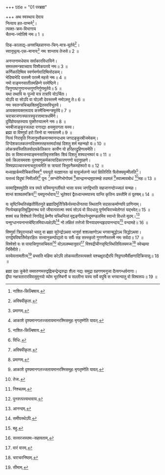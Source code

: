 +++
title = "01 परब्रह्म"

+++
अथ स्वस्थाय देवाय  
नित्याय हत-पाप्मने[^1]।  
त्यक्त-क्रम-विभागाय  
चैतन्य-ज्योतिषे नमः॥ 1 ॥  

[^1]: नाशित-किल्बिषाय.
[^2]: विधिः.
 
दिक्-कालाद्य्-अनवच्छिन्नानन्त-चिन्-मात्र-मूर्तये[^3]।  
स्वानुभूत्य्-एक-मानाय[^4] नमः शान्ताय तेजसे॥ 2 ॥  

[^3]: अविषयीकृता.
[^4]: प्रमाणम्.
 
अनन्तनामधेयाय सर्वाकारविधायिने।  
समस्तमन्त्रवाच्याय विश्वैकपतये नमः॥ 3 ॥  
कर्णिकादिष्विव स्वर्णमर्णवादिष्विवोदकम्।  
भेदिष्वभेदि यत्तस्मै परस्मै महसे नमः॥ 4 ॥  
नमो वाङ्मनसातीतमहिम्ने परमेष्ठिने।  
त्रिगुणाष्टगुणानन्तगुणनिर्गुणमूर्तये॥ 5 ॥  
यथा तथापि यः पूज्यो यत्र तत्रापि योऽर्चितः।  
योऽपि वा सोऽपि वा योऽसौ देवस्तस्मै नमोऽस्तु ते॥ 6 ॥  
नमः स्वतन्त्रचिच्छक्तिमुद्रितस्वविभूतये।  
अव्यक्तव्यक्तरूपाय कस्मैचिन्मन्त्रमूर्तये॥ 7 ॥  
चराचरजगत्स्फारस्फुरत्तामात्रधर्मिणे।  
दुर्विज्ञेयरहस्याय युक्तैरप्यात्मने नमः॥ 8 ॥  
भवबीजाङ्कुरजलदा रागाद्याः क्षयमुपागता यस्य।  
ब्रह्मा वा विष्णुर्वा हरो जिनो वा नमस्तस्मै॥ 9 ॥  
नित्यं निरावृति निजानुभवैकमानमानन्दधाम जगदङ्कुरबीजमेकम्।  
दिग्देशकालकलनादिसमस्तहस्तमर्दासहं दिशतु शर्म महन्महो वः॥ 10 ॥  
लोकत्रयस्तितिलयोदयकेलिकारः कार्येण यो हरिहरद्रुहिणत्वमेति।  
देवः स विश्वजनवाङ्मनसातिवृत्तशक्तिः शिवं दिशतु शश्वदनश्वरं वः॥ 11 ॥  
सर्वः किलायमवशः पुरुषाणुकर्मकायादिकारणगणो यदनुग्रहणे।  
विश्वप्रपञ्चारचनाचतुरत्वमेति स त्रायतां त्रिभुवनैकमहेश्वरो वः॥ 12 ॥  
मध्याह्नार्कमरीचिकास्विव[^5] पयःपूरो यदज्ञानतः खं वायुर्ज्वलनो जलं क्षितिरिति त्रैलोक्यमुन्मीलति[^1]।  
यत्तत्त्वं विदुषां निमीलति[^2] पुनः [^3]स्रग्भोगिभोगोपमं [^4]सान्द्रानन्दमुपास्महे तदमलं [^5]स्वात्मावबोधं [^6]महः॥ 13 ॥  


[^5]: आकाशे दृश्यमानगलज्जलायमानरश्मिसमूहः मृगतृष्णेति यावत्.


[^1]: ब्रह्मभिन्नतया तत्त्वेन भ्रमविषयीभवति.


[^2]: खवाय्वादिरूपतद्भिन्नत्वेन भ्रमाविषयीभवति.


[^3]: भ्रमेण गृहीतो मालायां सर्पकाय इव.


[^4]: निबिडानन्दस्वरूपम्.


[^5]: ब्रह्मात्मकज्ञानस्वरूपम्.


[^6]: तेजः.
 
यस्माद्विश्वमुदेति यत्र रमते यस्मिन्पुनर्लीयते भासा यस्य जगद्विभाति सहजानन्दोज्ज्वलं यन्महः।  
शान्तं शाश्वतमक्रियं[^7] यमपुनर्भावाय[^8] भूतेश्वरं द्वैतध्वान्तमपास्य यान्ति कृतिनः प्रस्तौमि तं पूरुषम्॥ 14 ॥  


[^7]: निश्चलम्.


[^8]: पुनरुत्पत्त्यभावाय.
 
यः सृष्टिस्थितिसंहृतीर्वितनुते ब्रह्मादिमूर्तित्रिकैर्यस्याधीनतया स्थितानि सदसत्कर्माण्यपि प्राणिनाम्।  
नित्येच्छाकृतिबुद्धिमानथ परो जीवात्परात्मा स्वयं सोऽयं वो विदधातु पूर्णमचिराच्चेतोगतं यद्भवेत्॥ 15 ॥  
शक्यं यन्न विशेषतो निगदितुं प्रेम्णैव यच्चिन्तितं मृद्वङ्गीवदनेन्दुमण्डलमिव स्वान्ते विधत्ते मुदम्।[^9] यन्मुग्धानयनान्तचेष्टितमिवाध्यक्षेऽपि[^10] नो लक्षितं तत्तेजो विनयादमन्दहृदयानन्दाय[^11] वन्दामहे॥ 16 ॥  


[^9]: आनन्दम्.


[^10]: समीपस्थेऽपि.


[^11]: बहु.
 
विष्णुर्वा त्रिपुरान्तको भवतु वा ब्रह्मा सुरेन्द्रोऽथवा भानुर्वा शशलक्षणोऽथ भगवान्बुद्धोऽथ सिद्धोऽथवा।  
रागद्वेषविषार्तिमोहरहितः सत्त्वानुकम्पोद्यतो यः सर्वैः सह सस्स्कृतो गुणगणैस्तस्मै नमः सर्वदा॥ 17 ॥  
विश्वेशो वः स पायात्त्रिगुणसचिवतां[^12] योऽवलम्ब्यानुवारं[^13] विश्वद्रीचीनसृष्टिस्थितिविलयमजः[^14] स्वेच्छया निर्मिमीते।  
यस्येयत्तामतीत्य[^15] प्रभवति महिमा कोऽपि लोकव्यतीतस्त्यक्तो यश्चक्षुराद्यैरपि निपुणतमैर्वीक्षणादिक्रियासु॥ 18 ॥  


[^12]: सत्त्वरजस्तमः-सहावताम्,


[^13]: वारं वारम्.


[^14]: चराचरनिष्ठम्.


[^15]: सीमाम्.
 
ब्रह्मा दक्षः कुबेरो यमवरुणमरुद्वह्निचन्द्रेन्द्ररुद्राः शैला नद्यः समुद्रा ग्रहगणमनुजा दैत्यगन्धर्वनागाः।  
द्वीपा नक्षत्रतारारविवसुमुनयो व्योम भूरश्चिनौ च सल्लीना यस्य सर्वे वपुषि स भगवान्पातु वो विश्वरूपः॥ 19 ॥  
  
